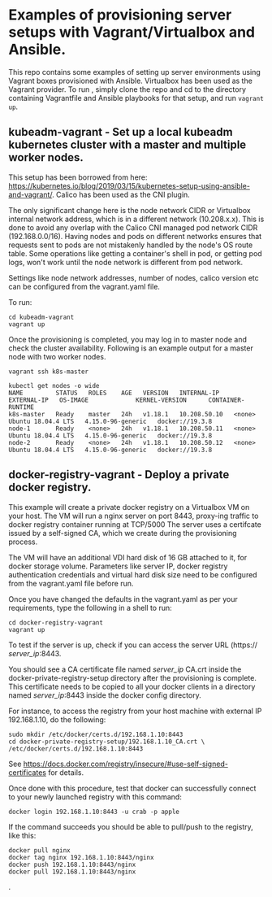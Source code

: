 # Examples of provisioning server setups with Vagrant/Virtualbox and Ansible.

This repo contains some examples of setting up server environments using Vagrant boxes provisioned with Ansible. Virtualbox has been used as the Vagrant provider. To run , simply clone the repo and cd to the directory containing Vagrantfile and Ansible playbooks for that setup, and run `vagrant up`.

## kubeadm-vagrant - Set up a local kubeadm kubernetes cluster with a master and multiple worker nodes.

This setup has been borrowed from here: https://kubernetes.io/blog/2019/03/15/kubernetes-setup-using-ansible-and-vagrant/. Calico has been used as the CNI plugin.

The only significant change here is the node network CIDR or Virtualbox internal network address, which is in a different network (10.208.x.x). This is done to avoid any overlap with the Calico CNI managed pod network CIDR (192.168.0.0/16). Having nodes and pods on different networks ensures that requests sent to pods are not mistakenly handled by the node's OS route table. Some operations like getting a container's shell in pod, or getting pod logs, won't work until the node network is different from pod network.

Settings like node network addresses, number of nodes, calico version etc can be configured from the vagrant.yaml file.

To run:
```
cd kubeadm-vagrant
vagrant up
```

Once the provisioning is completed, you may log in to master node and check the cluster availability. Following is an example output for a master node with two worker nodes.
```
vagrant ssh k8s-master

kubectl get nodes -o wide
NAME         STATUS   ROLES    AGE   VERSION   INTERNAL-IP    EXTERNAL-IP   OS-IMAGE             KERNEL-VERSION      CONTAINER-RUNTIME
k8s-master   Ready    master   24h   v1.18.1   10.208.50.10   <none>        Ubuntu 18.04.4 LTS   4.15.0-96-generic   docker://19.3.8
node-1       Ready    <none>   24h   v1.18.1   10.208.50.11   <none>        Ubuntu 18.04.4 LTS   4.15.0-96-generic   docker://19.3.8
node-2       Ready    <none>   24h   v1.18.1   10.208.50.12   <none>        Ubuntu 18.04.4 LTS   4.15.0-96-generic   docker://19.3.8
```

## docker-registry-vagrant - Deploy a private docker registry.

This example will create a private docker registry on a Virtualbox VM on your host. The VM will run a nginx server on port 8443, proxy-ing traffic to docker registry container running at TCP/5000 The server uses a certifcate issued by a self-signed CA, which we create during the provisioning process.

 The VM will have an additional VDI hard disk of 16 GB attached to it, for docker storage volume. Parameters like server IP, docker registry authentication credentials and virtual hard disk size need to be configured from the vagrant.yaml file before run.

Once you have changed the defaults in the vagrant.yaml as per your requirements, type the following in a shell to run:
```
cd docker-registry-vagrant
vagrant up
```
To test if the server is up, check if you can access the server URL (https:// _server_ip_:8443.

You should see a CA certificate file named _server\_ip_ CA.crt inside the docker-private-registry-setup directory after the provisioning is complete. This certificate needs to be copied to all your docker clients in a directory named _server_ip_:8443 inside the docker config directory.

For instance, to access the registry from your host machine with external IP 192.168.1.10, do the following:
```
sudo mkdir /etc/docker/certs.d/192.168.1.10:8443
cd docker-private-registry-setup/192.168.1.10_CA.crt \
/etc/docker/certs.d/192.168.1.10:8443

```
See https://docs.docker.com/registry/insecure/#use-self-signed-certificates for details.

Once done with this procedure, test that docker can successfully connect to your newly launched registry with this command:
```
docker login 192.168.1.10:8443 -u crab -p apple
```

If the command succeeds you should be able to pull/push to the registry, like this:
```
docker pull nginx
docker tag nginx 192.168.1.10:8443/nginx
docker push 192.168.1.10:8443/nginx
docker pull 192.168.1.10:8443/nginx
```
.
